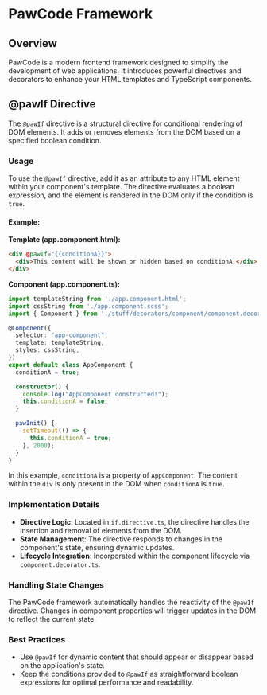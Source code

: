 
# PawCode Framework

## Overview

PawCode is a modern frontend framework designed to simplify the development of web applications. It introduces powerful directives and decorators to enhance your HTML templates and TypeScript components.

## @pawIf Directive

The `@pawIf` directive is a structural directive for conditional rendering of DOM elements. It adds or removes elements from the DOM based on a specified boolean condition.

### Usage

To use the `@pawIf` directive, add it as an attribute to any HTML element within your component's template. The directive evaluates a boolean expression, and the element is rendered in the DOM only if the condition is `true`.

#### Example:

**Template (app.component.html):**
```html
<div @pawIf="{{conditionA}}">
  <div>This content will be shown or hidden based on conditionA.</div>
</div>
```

**Component (app.component.ts):**
```typescript
import templateString from './app.component.html';
import cssString from './app.component.scss';
import { Component } from './stuff/decorators/component/component.decorator';

@Component({
  selector: "app-component",
  template: templateString,
  styles: cssString,
})
export default class AppComponent {
  conditionA = true;

  constructor() {
    console.log("AppComponent constructed!");
    this.conditionA = false;
  }

  pawInit() {
    setTimeout(() => {
      this.conditionA = true;
    }, 2000);
  }
}
```

In this example, `conditionA` is a property of `AppComponent`. The content within the `div` is only present in the DOM when `conditionA` is `true`.

### Implementation Details

- **Directive Logic**: Located in `if.directive.ts`, the directive handles the insertion and removal of elements from the DOM.
- **State Management**: The directive responds to changes in the component's state, ensuring dynamic updates.
- **Lifecycle Integration**: Incorporated within the component lifecycle via `component.decorator.ts`.

### Handling State Changes

The PawCode framework automatically handles the reactivity of the `@pawIf` directive. Changes in component properties will trigger updates in the DOM to reflect the current state.

### Best Practices

- Use `@pawIf` for dynamic content that should appear or disappear based on the application's state.
- Keep the conditions provided to `@pawIf` as straightforward boolean expressions for optimal performance and readability.
